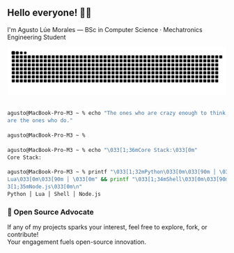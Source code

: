 ## Hello everyone! 👋🏻

I'm Agusto Lúe Morales — BSc in Computer Science · Mechatronics Engineering Student

![Snake animation dark](https://raw.githubusercontent.com/augvstTTY/augvstTTY/main/github-snake-dark.svg)


```zsh

agusto@MacBook-Pro-M3 ~ % echo "The ones who are crazy enough to think they can change the world
are the ones who do."

agusto@MacBook-Pro-M3 ~ %

agusto@MacBook-Pro-M3 ~ % echo "\033[1;36mCore Stack:\033[0m"
Core Stack:

agusto@MacBook-Pro-M3 ~ % printf "\033[1;32mPython\033[0m\033[90m │ \033[0m" && printf"\033[1;33m
Lua\033[0m\033[90m │ \033[0m" && printf "\033[1;34mShell\033[0m\033[90m │ \033[0m" && printf "\03
3[1;35mNode.js\033[0m\n"
Python │ Lua │ Shell │ Node.js

```

### 🚀 Open Source Advocate

If any of my projects sparks your interest, feel free to explore, fork, or contribute!  
Your engagement fuels open-source innovation.
